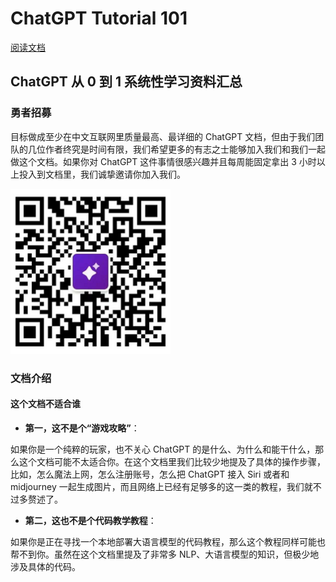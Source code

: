 # ChatGPT Tutorial 101

[阅读文档](https://gptdoc.sparkai.chat/)

## ChatGPT 从 0 到 1 系统性学习资料汇总

### 勇者招募

目标做成至少在中文互联网里质量最高、最详细的 ChatGPT 文档，但由于我们团队的几位作者终究是时间有限，我们希望更多的有志之士能够加入我们和我们一起做这个文档。如果你对 ChatGPT 这件事情很感兴趣并且每周能固定拿出 3 小时以上投入到文档里，我们诚挚邀请你加入我们。

![](./docs/assets/sparkshanshan-wechat-qrcode.png)

### 文档介绍

#### 这个文档不适合谁

* **第一，这不是个“游戏攻略”**：

如果你是一个纯粹的玩家，也不关心 ChatGPT 的是什么、为什么和能干什么，那么这个文档可能不太适合你。在这个文档里我们比较少地提及了具体的操作步骤，比如，怎么魔法上网，怎么注册账号，怎么把 ChatGPT 接入 Siri 或者和 midjourney 一起生成图片，而且网络上已经有足够多的这一类的教程，我们就不过多赘述了。

* **第二，这也不是个代码教学教程**：

如果你是正在寻找一个本地部署大语言模型的代码教程，那么这个教程同样可能也帮不到你。虽然在这个文档里提及了非常多 NLP、大语言模型的知识，但极少地涉及具体的代码。